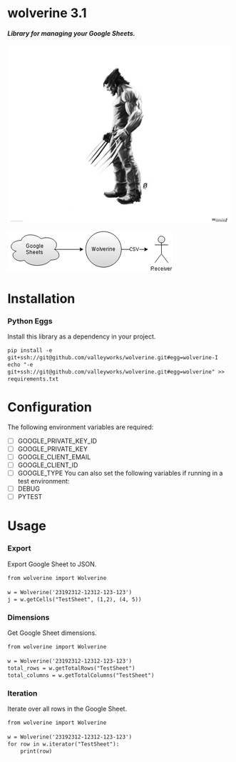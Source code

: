 # wolverine 3.1
#### *Library for managing your Google Sheets.*

![logo](/.readme/logo.png)


![flow](/.readme/flow.png)

# Installation
### Python Eggs
Install this library as a dependency in your project.
```
pip install -e git+ssh://git@github.com/valleyworks/wolverine.git#egg=wolverine-I
echo "-e git+ssh://git@github.com/valleyworks/wolverine.git#egg=wolverine" >> requirements.txt
```
# Configuration
The following environment variables are required:
- [ ] GOOGLE_PRIVATE_KEY_ID
- [ ] GOOGLE_PRIVATE_KEY
- [ ] GOOGLE_CLIENT_EMAIL
- [ ] GOOGLE_CLIENT_ID
- [ ] GOOGLE_TYPE
You can also set the following variables if running in a test environment:
- [ ] DEBUG
- [ ] PYTEST
# Usage
### Export
Export Google Sheet to JSON.
```
from wolverine import Wolverine

w = Wolverine('23192312-12312-123-123')
j = w.getCells("TestSheet", (1,2), (4, 5))
```

### Dimensions
Get Google Sheet dimensions.
```
from wolverine import Wolverine

w = Wolverine('23192312-12312-123-123')
total_rows = w.getTotalRows("TestSheet")
total_columns = w.getTotalColumns("TestSheet")
```

### Iteration
Iterate over all rows in the Google Sheet.
```
from wolverine import Wolverine

w = Wolverine('23192312-12312-123-123')
for row in w.iterator("TestSheet"):
    print(row)
```
